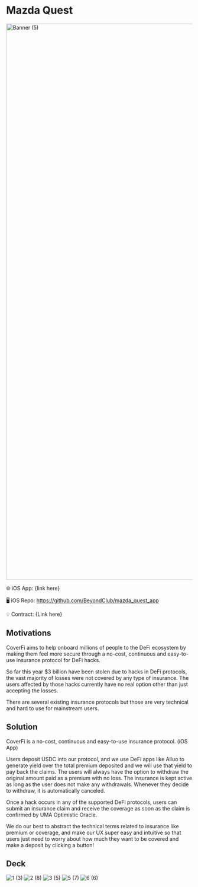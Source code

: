 # Mazda Quest

<img width="1500" alt="Banner (5)" src="https://user-images.githubusercontent.com/90386676/200166480-a3bcb837-3d55-4e1d-ad80-f994cfbea26f.png">


🌐 iOS App: {link here}

🖥️ iOS Repo: https://github.com/BeyondClub/mazda_quest_app

💡 Contract: {Link here}

## Motivations
CoverFi aims to help onboard millions of people to the DeFi ecosystem by making them feel more secure through a no-cost, continuous and easy-to-use insurance protocol for DeFi hacks.

So far this year $3 billion have been stolen due to hacks in DeFi protocols, the vast majority of losses were not covered by any type of insurance. The users affected by those hacks currently have no real option other than just accepting the losses.

There are several existing insurance protocols but those are very technical and hard to use for mainstream users.

## Solution
CoverFi is a no-cost, continuous and easy-to-use insurance protocol. (iOS App)

Users deposit USDC into our protocol, and we use DeFi apps like Alluo to generate yield over the total premium deposited and we will use that yield to pay back the claims. The users will always have the option to withdraw the original amount paid as a premium with no loss. The insurance is kept active as long as the user does not make any withdrawals. Whenever they decide to withdraw, it is automatically canceled.

Once a hack occurs in any of the supported DeFi protocols, users can submit an insurance claim and receive the coverage as soon as the claim is confirmed by UMA Optimistic Oracle.

We do our best to abstract the technical terms related to insurance like premium or coverage, and make our UX super easy and intuitive so that users just need to worry about how much they want to be covered and make a deposit by clicking a button!

## Deck
![1 (3)](https://user-images.githubusercontent.com/90386676/200166408-e14eb5ad-d472-43b2-8a52-7a6d10ccd4ae.png)
![2 (8)](https://user-images.githubusercontent.com/90386676/200166424-455c6fb2-65fd-4a36-a275-76335b19ea28.png)
![3 (5)](https://user-images.githubusercontent.com/90386676/200166438-5765b011-0229-475c-a692-451a474bb8a7.png)
![5 (7)](https://user-images.githubusercontent.com/90386676/200166454-e7f6619a-655a-4e92-863d-0f05bb821ea8.png)
![6 (6)](https://user-images.githubusercontent.com/90386676/200166464-c752d64a-53fc-4a1d-8843-6c98ef5d7ede.png)
